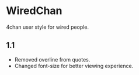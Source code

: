 # WiredChan
4chan user style for wired people.

## 1.1
* Removed overline from quotes.
* Changed font-size for better viewing experience.
